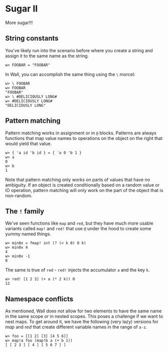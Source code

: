 # Sugar II

More sugar!!!

## String constants

You've likely run into the scenario before where you create a string and assign it to the same name as the string.

```
w> FOOBAR = "FOOBAR"
```

In Wall, you can accomplish the same thing using the `\` morcel:

```
w> \ FOOBAR
w> FOOBAR
"FOOBAR"
w> \ #DELICIOUSLY LONG#
w> #DELICIOUSLY LONG#
"DELICIOUSLY LONG"
```

## Pattern matching

Pattern matching works in assignment or in `@` blocks.  Patterns are always functions that map value names to operations on the object on the right that would yield that value.

```
w> { 'a id 'b id } = { 'a 0 'b 1 }
w> a
0
w> b
1
```

Note that pattern matching only works on parts of values that have no ambiguity.  If an object is created conditionally based on a random value or IO operation, pattern matching will only work on the part of the object that is non-random.

## The `!` family

We've seen functions like `map` and `red`, but they have much more usable variants called `map!` and `red!` that use `@` under the hood to create some yummy named things.

```
w> min0x = fmap! int (? (< k 0) 0 k)
w> min0x 4
4
w> min0x -1
0
```

The same is true of `red` - `red!` injects the accumulator `a` and the key `k`.

```
w> red! [1 2 3] (+ a (* 2 k)) 0
12
```

## Namespace conflicts

As mentioned, Wall does not allow for two elements to have the same name in the same scope *or* in nested scopes.  This poses a challenge if we want to nest maps.  To get around it, we have the following (very lazy) versions for *map* and *red* that create different variable names in the range of `a-z`.

```
w> foo = [[1 2] [3] [4 5 6]]
w> map!a foo (map!b a (+ b 1))
[ [ 2 3 ] [ 4 ] [ 5 6 7 ] ]
```